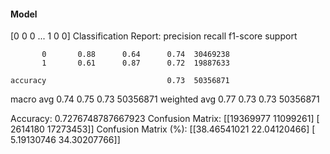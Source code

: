 #### Model
[0 0 0 ... 1 0 0]
Classification Report:
              precision    recall  f1-score   support

           0       0.88      0.64      0.74  30469238
           1       0.61      0.87      0.72  19887633

    accuracy                           0.73  50356871
   macro avg       0.74      0.75      0.73  50356871
weighted avg       0.77      0.73      0.73  50356871

Accuracy: 0.7276748787667923
Confusion Matrix:
[[19369977 11099261]
 [ 2614180 17273453]]
Confusion Matrix (%):
[[38.46541021 22.04120466]
 [ 5.19130746 34.30207766]]
